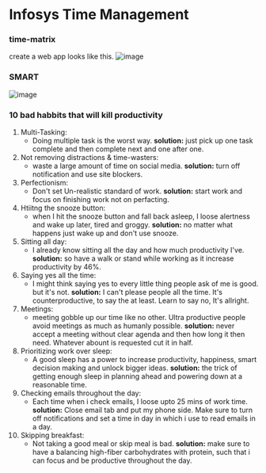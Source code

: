 # Infosys Time Management


### time-matrix

create a web app looks like this.
![image](https://github.com/user-attachments/assets/17161073-3176-4190-b647-11851ae20cf1)

### SMART
![image](https://github.com/user-attachments/assets/022b7a05-a8f8-4820-9f38-779ead0030ee)

### 10 bad habbits that will kill productivity
1. Multi-Tasking:
   - Doing multiple task is the worst way. **solution:** just pick up one task complete and then complete next and one after one.
2. Not removing distractions & time-wasters:
   - waste a large amount of time on social media. **solution:** turn off notification and use site blockers.
3. Perfectionism:
   - Don't set Un-realistic standard of work. **solution:** start work and focus on finishing work not on perfacting. 
4. Htiitng the snooze button:
   - when I hit the snooze button and fall back asleep, I loose alertness and wake up later, tired and groggy. **solution:** no matter what happens just wake up and don't use snooze.
5. Sitting all day:
   - I already know sitting all the day and how much productivity I've. **solution:** so have a walk or stand while working as it increase productivity by 46%.
6. Saying yes all the time:
   - I might think saying yes to every little thing people ask of me is good. but it's not. **solution:** I can't please people all the time. It's counterproductive, to say the at least. Learn to say no, It's allright.
7. Meetings:
   - meeting gobble up our time like no other. Ultra productive people avoid meetings as much as humanly possible. **solution:** never accept a meeting without clear agenda and then how long it then need. Whatever abount is requested cut it in half.
8. Prioritizing work over sleep:
   - A good sleep has a power to increase productivity, happiness, smart decision making and unlock bigger ideas. **solution:** the trick of getting enough sleep in planning ahead and powering down at a reasonable time. 
9. Checking emails throughout the day:
   - Each time when i check emails, I loose upto 25 mins of work time. **solution:** Close email tab and put my phone side. Make sure to turn off notifications and set a time in day in which i use to read emails in a day. 
10. Skipping breakfast:
    - Not taking a good meal or skip meal is bad. **solution:** make sure to have a balancing high-fiber carbohydrates with protein, such that i can focus and be productive throughout the day.
  
